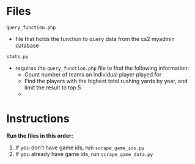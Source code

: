 # Files

```query_function.php```
 * file that holds the function to query data from the cs2 myadmin database
 
```stats.py```
 * requires the ```query_function.php``` file to find the following information:
   * Count number of teams an individual player played for
   * Find the players with the highest total rushing yards by year, and limit the result to top 5
   * 

# Instructions
<strong>Run the files in this order:</strong>

 1. If you don't have game ids, run ```scrape_game_ids.py```
 2. If you already have game ids, run ```scrape_game_data.py```
